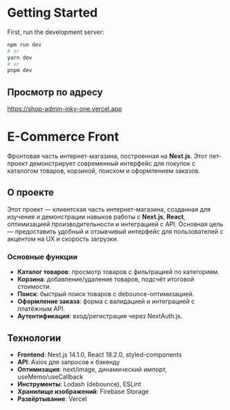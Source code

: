 # Getting Started

First, run the development server:

```bash
npm run dev
# or
yarn dev
# or
pnpm dev
```

## Просмотр по адресу

https://shop-admin-inky-one.vercel.app

# E-Commerce Front

Фронтовая часть интернет-магазина, построенная на **Next.js**. Этот пет-проект демонстрирует современный интерфейс для покупок с каталогом товаров, корзиной, поиском и оформлением заказов.

## О проекте

Этот проект — клиентская часть интернет-магазина, созданная для изучения и демонстрации навыков работы с **Next.js**, **React**, оптимизацией производительности и интеграцией с API. Основная цель — предоставить удобный и отзывчивый интерфейс для пользователей с акцентом на UX и скорость загрузки.

### Основные функции
- **Каталог товаров**: просмотр товаров с фильтрацией по категориям.
- **Корзина**: добавление/удаление товаров, подсчёт итоговой стоимости.
- **Поиск**: быстрый поиск товаров с debounce-оптимизацией.
- **Оформление заказа**: форма с валидацией и интеграцией с платёжным API.
- **Аутентификация**: вход/регистрация через NextAuth.js.

## Технологии

- **Frontend**: Next.js 14.1.0, React 18.2.0, styled-components
- **API**: Axios для запросов к бэкенду
- **Оптимизация**: next/image, динамический импорт, useMemo/useCallback
- **Инструменты**: Lodash (debounce), ESLint
- **Хранилище изображений**: Firebase Storage
- **Развёртывание**: Vercel
